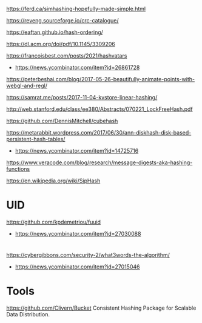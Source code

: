 https://ferd.ca/simhashing-hopefully-made-simple.html

https://reveng.sourceforge.io/crc-catalogue/

https://eaftan.github.io/hash-ordering/

https://dl.acm.org/doi/pdf/10.1145/3309206


https://francoisbest.com/posts/2021/hashvatars
* https://news.ycombinator.com/item?id=26861728

https://peterbeshai.com/blog/2017-05-26-beautifully-animate-points-with-webgl-and-regl/

https://samrat.me/posts/2017-11-04-kvstore-linear-hashing/

http://web.stanford.edu/class/ee380/Abstracts/070221_LockFreeHash.pdf

https://github.com/DennisMitchell/cubehash

https://metarabbit.wordpress.com/2017/06/30/ann-diskhash-disk-based-persistent-hash-tables/
* https://news.ycombinator.com/item?id=14725716

https://www.veracode.com/blog/research/message-digests-aka-hashing-functions

https://en.wikipedia.org/wiki/SipHash

# UID
https://github.com/kpdemetriou/fuuid
* https://news.ycombinator.com/item?id=27030088

#
https://cybergibbons.com/security-2/what3words-the-algorithm/
* https://news.ycombinator.com/item?id=27015046

# Tools
https://github.com/Clivern/Bucket Consistent Hashing Package for Scalable Data Distribution.

